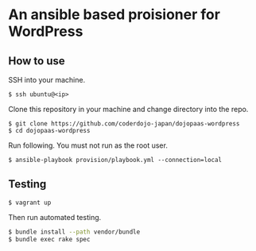 # An ansible based proisioner for WordPress

## How to use

SSH into your machine.

```
$ ssh ubuntu@<ip>
```

Clone this repository in your machine and change directory into the repo.

```
$ git clone https://github.com/coderdojo-japan/dojopaas-wordpress
$ cd dojopaas-wordpress
```

Run following. You must not run as the root user.

```
$ ansible-playbook provision/playbook.yml --connection=local
```

## Testing

```
$ vagrant up
```

Then run automated testing.

```bash
$ bundle install --path vendor/bundle
$ bundle exec rake spec
```
